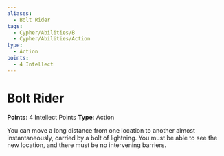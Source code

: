 ```yaml
---
aliases:
  - Bolt Rider
tags:
  - Cypher/Abilities/B
  - Cypher/Abilities/Action
type:
  - Action
points:
  - 4 Intellect
---
```


# Bolt Rider

**Points**: 4 Intellect Points
**Type**: Action

You can move a long distance from one location to another almost instantaneously, carried by a bolt of lightning. You must be able to see the new location, and there must be no intervening barriers.

